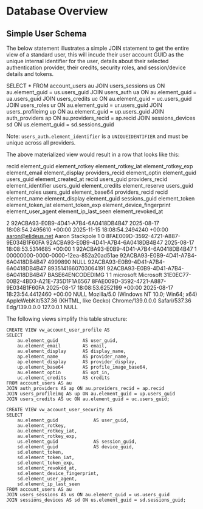# Database Overview

## Simple User Schema

The below statement illustrates a simple JOIN statement to get the entire view of a standard user, this will incude
their user account GUID as the unique internal identifier for the user, details about their selected authentication 
provider, their credits, security roles, and session/device details and tokens.

SELECT * FROM account_users au
JOIN users_sessions us ON au.element_guid = us.users_guid
JOIN users_auth ua ON au.element_guid = ua.users_guid
JOIN users_credits uc ON au.element_guid = uc.users_guid
JOIN users_roles ur ON au.element_guid = ur.users_guid
JOIN users_profileimg up ON au.element_guid = up.users_guid
JOIN auth_providers ap ON au.providers_recid = ap.recid
JOIN sessions_devices sd ON us.element_guid = sd.sessions_guid

Note: `users_auth.element_identifier` is a `UNIQUEIDENTIFIER` and must be unique across all providers.

The above materialized view would result in a row that looks like this:

recid	element_guid	element_rotkey	element_rotkey_iat	element_rotkey_exp	element_email	element_display	providers_recid	element_optin	element_guid	users_guid	element_created_at	recid	users_guid	providers_recid	element_identifier	users_guid	element_credits	element_reserve	users_guid	element_roles	users_guid	element_base64	providers_recid	recid	element_name	element_display	element_guid	sessions_guid	element_token	element_token_iat	element_token_exp	element_device_fingerprint	element_user_agent	element_ip_last_seen	element_revoked_at


2	92ACBA93-E0B9-4D41-A7B4-6A0418DB4B47	<ROTATION TOKEN>	2025-08-17 18:08:54.2495610 +00:00	2025-11-15 18:08:54.2494240 +00:00	aaron@elideus.net	Aaron Stackpole	1	0	8FAE009D-3592-4721-A887-9E034B1F60FA	92ACBA93-E0B9-4D41-A7B4-6A0418DB4B47	2025-08-17 18:08:53.5314685 +00:00	1	92ACBA93-E0B9-4D41-A7B4-6A0418DB4B47	1	00000000-0000-0000-12ea-852a20ad51ae	92ACBA93-E0B9-4D41-A7B4-6A0418DB4B47	4999890	NULL	92ACBA93-E0B9-4D41-A7B4-6A0418DB4B47	8935141660703064191	92ACBA93-E0B9-4D41-A7B4-6A0418DB4B47	BASE64ENCODEDIMG	1	1	microsoft	Microsoft	31E0EC77-00B2-4BD3-A21E-735D1F1A6567	8FAE009D-3592-4721-A887-9E034B1F60FA	<BEARER TOKEN>	2025-08-17 18:08:53.6252199 +00:00	2025-08-17 18:23:54.4412460 +00:00	NULL	Mozilla/5.0 (Windows NT 10.0; Win64; x64) AppleWebKit/537.36 (KHTML, like Gecko) Chrome/139.0.0.0 Safari/537.36 Edg/139.0.0.0	127.0.0.1	NULL

The following views simplify this table structure:

```
CREATE VIEW vw_account_user_profile AS
SELECT
    au.element_guid         AS user_guid,
    au.element_email        AS email,
    au.element_display      AS display_name,
    ap.element_name         AS provider_name,
    ap.element_display      AS provider_display,
    up.element_base64       AS profile_image_base64,
    au.element_optin        AS opt_in,
    uc.element_credits      AS credits
FROM account_users AS au
JOIN auth_providers AS ap ON au.providers_recid = ap.recid
JOIN users_profileimg AS up ON au.element_guid = up.users_guid
JOIN users_credits AS uc ON au.element_guid = uc.users_guid;

CREATE VIEW vw_account_user_security AS
SELECT
    au.element_guid             AS user_guid,
    au.element_rotkey,
    au.element_rotkey_iat,
    au.element_rotkey_exp,
    us.element_guid             AS session_guid,
    sd.element_guid             AS device_guid,
    sd.element_token,
    sd.element_token_iat,
    sd.element_token_exp,
    sd.element_revoked_at,
    sd.element_device_fingerprint,
    sd.element_user_agent,
    sd.element_ip_last_seen
FROM account_users AS au
JOIN users_sessions AS us ON au.element_guid = us.users_guid
JOIN sessions_devices AS sd ON us.element_guid = sd.sessions_guid;
```

